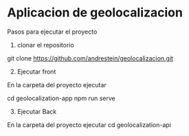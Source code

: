 # Aplicacion de geolocalizacion

Pasos para ejecutar el proyecto

1. clonar el repositorio

git clone https://github.com/andrestein/geolocalizacion.git

2. Ejecutar front

En la carpeta del proyecto ejecutar

cd geolocalization-app
npm run serve

3. Ejecutar Back

En la carpeta del proyecto ejecutar
cd geolocalization-api

